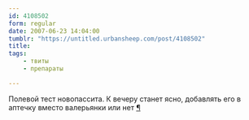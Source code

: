 ```yaml
---
id: 4108502
form: regular
date: 2007-06-23 14:04:00
tumblr: "https://untitled.urbansheep.com/post/4108502"
title:
tags:
    - твиты
    - препараты

---
```


<p>Полевой тест новопассита. К вечеру станет ясно, добавлять его в аптечку вместо валерьянки или нет <a href="http://twitter.com/urbansheep/statuses/117117892">¶</a></p>

